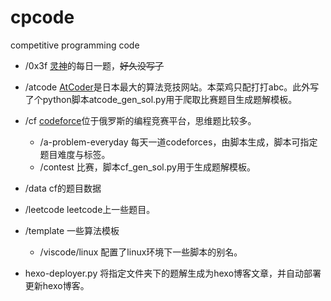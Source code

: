 # cpcode
competitive programming code

* /0x3f [灵神](https://leetcode.cn/u/endlesscheng/)的每日一题，~~好久没写了~~

* /atcode [AtCoder](https://atcoder.jp/)是日本最大的算法竞技网站。本菜鸡只配打打abc。此外写了个python脚本atcode_gen_sol.py用于爬取比赛题目生成题解模板。

* /cf [codeforce](https://codeforces.com/)位于俄罗斯的编程竞赛平台，思维题比较多。
    
    * /a-problem-everyday 每天一道codeforces，由脚本生成，脚本可指定题目难度与标签。
    * /contest 比赛，脚本cf_gen_sol.py用于生成题解模板。
* /data cf的题目数据
* /leetcode leetcode上一些题目。
* /template 一些算法模板
    * /viscode/linux 配置了linux环境下一些脚本的别名。

* hexo-deployer.py 将指定文件夹下的题解生成为hexo博客文章，并自动部署更新hexo博客。
